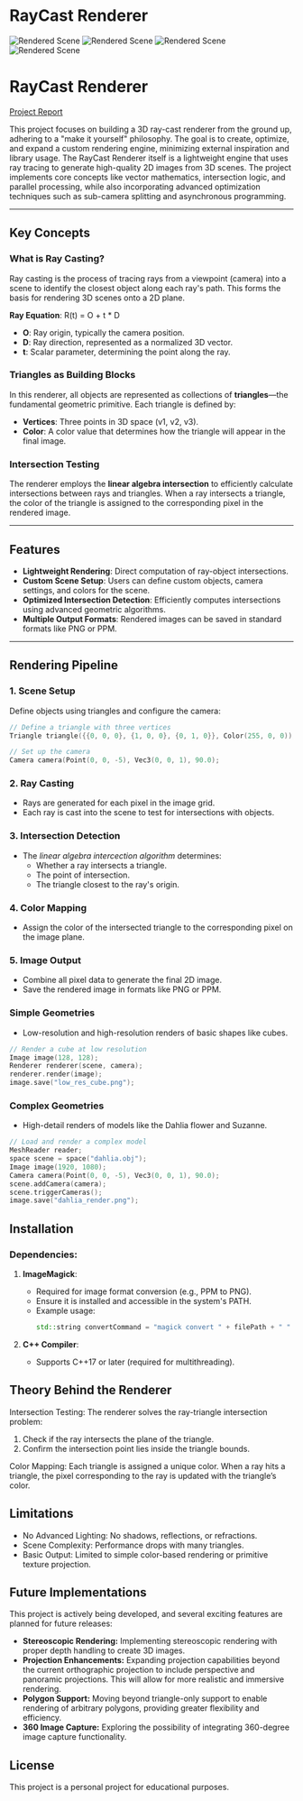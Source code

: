 # RayCast Renderer
![Rendered Scene](https://github.com/Silent0Wings/RayCast-Renderer/blob/ccea9cce6a20f92a9ce836cf03a78983156d97e4/src/img/suzane2000.png)
![Rendered Scene](https://github.com/Silent0Wings/RayCast-Renderer/blob/0d70f502cf390c3f684a59b6940151f66277709a/src/img/dhalia%20resolution.png)
![Rendered Scene](https://github.com/Silent0Wings/RayCast-Renderer/blob/11f97693d6eb489b350571ddb001aaaff9069bcd/src/img/suzane%20colored%20options1.png)
![Rendered Scene](src/img/dear2.png)


# RayCast Renderer

[Project Report](Github.pdf)

This project focuses on building a 3D ray-cast renderer from the ground up, adhering to a "make it yourself" philosophy.  The goal is to create, optimize, and expand a custom rendering engine, minimizing external inspiration and library usage.  The RayCast Renderer itself is a lightweight engine that uses ray tracing to generate high-quality 2D images from 3D scenes.  The project implements core concepts like vector mathematics, intersection logic, and parallel processing, while also incorporating advanced optimization techniques such as sub-camera splitting and asynchronous programming.


---
## Key Concepts

### What is Ray Casting?
Ray casting is the process of tracing rays from a viewpoint (camera) into a scene to identify the closest object along each ray's path. This forms the basis for rendering 3D scenes onto a 2D plane.

**Ray Equation**:
R(t) = O + t * D

- **O**: Ray origin, typically the camera position.
- **D**: Ray direction, represented as a normalized 3D vector.
- **t**: Scalar parameter, determining the point along the ray.

### Triangles as Building Blocks
In this renderer, all objects are represented as collections of **triangles**—the fundamental geometric primitive. Each triangle is defined by:
- **Vertices**: Three points in 3D space (v1, v2, v3).
- **Color**: A color value that determines how the triangle will appear in the final image.

### Intersection Testing
The renderer employs the **linear algebra intersection** to efficiently calculate intersections between rays and triangles. When a ray intersects a triangle, the color of the triangle is assigned to the corresponding pixel in the rendered image.

---

## Features

- **Lightweight Rendering**: Direct computation of ray-object intersections.
- **Custom Scene Setup**: Users can define custom objects, camera settings, and colors for the scene.
- **Optimized Intersection Detection**: Efficiently computes intersections using advanced geometric algorithms.
- **Multiple Output Formats**: Rendered images can be saved in standard formats like PNG or PPM.

---

## Rendering Pipeline

### 1. Scene Setup
Define objects using triangles and configure the camera:

```cpp
// Define a triangle with three vertices
Triangle triangle({{0, 0, 0}, {1, 0, 0}, {0, 1, 0}}, Color(255, 0, 0)); 

// Set up the camera
Camera camera(Point(0, 0, -5), Vec3(0, 0, 1), 90.0);
```

### 2. Ray Casting
- Rays are generated for each pixel in the image grid.
- Each ray is cast into the scene to test for intersections with objects.

### 3. Intersection Detection
- The *linear algebra intercection algorithm* determines:
  - Whether a ray intersects a triangle.
  - The point of intersection.
  - The triangle closest to the ray's origin.

### 4. Color Mapping
- Assign the color of the intersected triangle to the corresponding pixel on the image plane.

### 5. Image Output
- Combine all pixel data to generate the final 2D image.
- Save the rendered image in formats like PNG or PPM.


### Simple Geometries
- Low-resolution and high-resolution renders of basic shapes like cubes.

```cpp
// Render a cube at low resolution
Image image(128, 128);
Renderer renderer(scene, camera);
renderer.render(image);
image.save("low_res_cube.png");
```
### Complex Geometries
- High-detail renders of models like the Dahlia flower and Suzanne.

```cpp
// Load and render a complex model
MeshReader reader;
space scene = space("dahlia.obj");
Image image(1920, 1080);
Camera camera(Point(0, 0, -5), Vec3(0, 0, 1), 90.0);
scene.addCamera(camera);
scene.triggerCameras();
image.save("dahlia_render.png");

```

## Installation

### Dependencies:
1. **ImageMagick**:
   - Required for image format conversion (e.g., PPM to PNG).
   - Ensure it is installed and accessible in the system's PATH.
   - Example usage:
     ```cpp
     std::string convertCommand = "magick convert " + filePath + " " + pngFile;
     ```

2. **C++ Compiler**:
   - Supports C++17 or later (required for multithreading).

## Theory Behind the Renderer

Intersection Testing:
The renderer solves the ray-triangle intersection problem:
1. Check if the ray intersects the plane of the triangle.
2. Confirm the intersection point lies inside the triangle bounds.

Color Mapping:
Each triangle is assigned a unique color. When a ray hits a triangle, the pixel corresponding to the ray is updated with the triangle’s color.

## Limitations

- No Advanced Lighting: No shadows, reflections, or refractions.
- Scene Complexity: Performance drops with many triangles.
- Basic Output: Limited to simple color-based rendering or primitive texture projection.

## Future Implementations

This project is actively being developed, and several exciting features are planned for future releases:

- **Stereoscopic Rendering:** Implementing stereoscopic rendering with proper depth handling to create 3D images.
- **Projection Enhancements:** Expanding projection capabilities beyond the current orthographic projection to include perspective and panoramic projections.  This will allow for more realistic and immersive rendering.
- **Polygon Support:** Moving beyond triangle-only support to enable rendering of arbitrary polygons, providing greater flexibility and efficiency.
- **360 Image Capture:**  Exploring the possibility of integrating 360-degree image capture functionality.


## License

This project is a personal project for educational purposes.
